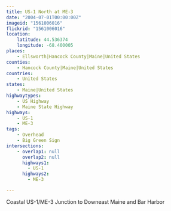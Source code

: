 ```yaml
---
title: US-1 North at ME-3
date: "2004-07-01T00:00:00Z"
imageid: "1561006016"
flickrid: "1561006016"
location:
    latitude: 44.536374
    longitude: -68.400005
places:
    - Ellsworth|Hancock County|Maine|United States
counties:
    - Hancock County|Maine|United States
countries:
    - United States
states:
    - Maine|United States
highwaytypes:
    - US Highway
    - Maine State Highway
highways:
    - US-1
    - ME-3
tags:
    - Overhead
    - Big Green Sign
intersections:
    - overlap1: null
      overlap2: null
      highways1:
        - US-1
      highways2:
        - ME-3

---
```

Coastal US-1/ME-3 Junction to Downeast Maine and Bar Harbor